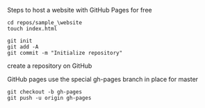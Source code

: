 Steps to host a website with GitHub Pages for free

	cd repos/sample_\website
	touch index.html

	git init
	git add -A
	git commit -m "Initialize repository"

create a repository on GitHub

GitHub pages use the special gh-pages branch in place for master

	git checkout -b gh-pages
	git push -u origin gh-pages
